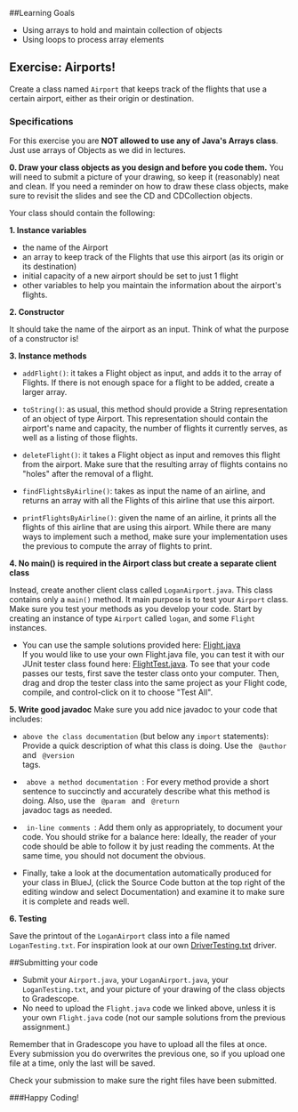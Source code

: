 ##Learning Goals
* Using arrays to hold and maintain collection of objects
* Using loops to process array elements


## Exercise:  Airports!

Create a class named <code>Airport</code> that keeps track of the flights that
use a certain airport, either as their origin or destination. 
<!--Consult the provided [Airport](assign205/doc/Airport.html) javadoc-generated documentation.-->

### Specifications

For this exercise you are **NOT allowed to use any of Java's Arrays class**. Just use arrays of Objects as we did in lectures.

**0. Draw your class objects as you design and before you code them.**
You will need to submit a picture of your drawing, so keep it (reasonably) neat and clean. If you need a reminder on how to draw these class objects, make sure to revisit the slides and see the CD and CDCollection objects. 

Your class should contain the following:

**1.  Instance variables**
  * the name of the Airport
  * an array to keep track of the Flights that use this airport (as its origin or its destination)
  * initial capacity of a new airport should be set to just 1 flight
  * other variables to help you maintain the information about the airport's flights.

**2. Constructor**

It should take the name of the airport as an input. Think of what the purpose of a constructor is!

**3. Instance methods**
* <code>addFlight()</code>: it takes a Flight object as input, and adds it to the array of Flights. If there is not enough space for a flight to be added, create a larger array.

* <code>toString()</code>: as usual, this method should provide a String representation of an object
of type Airport. This representation should contain the airport's name and capacity, the number
of flights it currently serves, as well as a listing of those flights.

* <code>deleteFlight()</code>: it takes a Flight object as input and removes this flight from the airport. Make sure that the resulting array of flights contains no "holes" after the removal of a flight.

* <code>findFlightsByAirline()</code>: takes as input the name of an airline, and returns an array with all the Flights of this airline that use this airport.

* <code>printFlightsByAirline()</code>: given the name of an airline,
it prints all the flights of this airline that are using this airport. While there are many ways to implement such a method, make sure your implementation uses the previous to compute the array of flights to print.

**4. No main() is required in the Airport class but create a separate client class**

Instead, create another client class called `LoganAirport.java`. This class contains only a <code>main()</code> method. It main purpose is to test your `Airport` class. Make sure you test your methods as you develop your code. Start by creating an instance of type <code>Airport</code> called `logan`, and some <code>Flight</code> instances.

* You can use the sample solutions provided here: [Flight.java](assign205/Flight.java)
 <br>If you would like to use your own Flight.java file, you can test it with our JUnit tester class found here: [FlightTest.java](assign205/FlightTest.java). To see that your code passes our tests, first save the tester class onto your computer. Then, drag and drop the tester class into the same project as your Flight code, compile, and control-click on it to choose "Test All".


**5. Write good javadoc**
Make sure you add nice javadoc to your code that includes:
* <code>above the class documentation</code> (but below any `import` statements): Provide a quick description of what this class is doing.
Use the <code> @author </code> and <code> @version </code> tags.

* <code> above a method documentation </code>: For every method provide a short
sentence to succinctly and accurately describe what this method is doing. Also, use the <code> @param </code> and <code> @return </code> javadoc tags as needed.

* <code> in-line comments </code>: Add them only as appropriately, to document your code. You should strike for a balance here: Ideally, the reader of your code should be able to follow it by just reading the comments. At  the same time, you should not document the obvious.

* Finally, take a look at the documentation automatically produced for your class in BlueJ, (click the Source Code button at the top right of the editing window and select Documentation) and examine it to make sure it is complete and reads well.

**6. Testing**

Save the printout of the `LoganAirport` class into a file named `LoganTesting.txt`. For inspiration look at our own [DriverTesting.txt](assign205/DriverTesting.txt) driver.


##Submitting your code
* Submit your `Airport.java`, your `LoganAirport.java`, your `LoganTesting.txt`, and your picture of your drawing of the class objects to Gradescope. 
* No need to upload the `Flight.java` code we linked above, unless it is your own `Flight.java` code (not our sample solutions from the previous assignment.) 

Remember that in Gradescope you have to upload all the files at once. Every submission you do overwrites the previous one, so if you upload one file at a time, only the last will be  saved.

Check your submission to make sure the right files have been submitted.

###Happy Coding!
